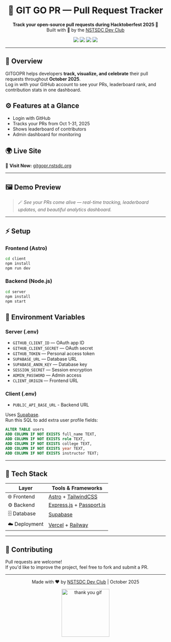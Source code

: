<h1 align="center">🚀 GIT GO PR — Pull Request Tracker</h1>



<p align="center">
  <b>Track your open-source pull requests during Hacktoberfest 2025 🌸</b><br/>
  Built with 💖 by the <a href="https://nstsdc.org">NSTSDC Dev Club</a>
</p>

<p align="center">
  <a href="https://gitgopr.nstsdc.org"><img src="https://img.shields.io/badge/Live%20Demo-Online-green?style=for-the-badge"></a>
  <img src="https://img.shields.io/badge/Built%20With-Astro%20%2B%20Express-blue?style=for-the-badge">
  <img src="https://img.shields.io/badge/Database-Supabase-3ECF8E?style=for-the-badge&logo=supabase&logoColor=white">
  <img src="https://img.shields.io/badge/Event-Hacktoberfest%202025-orange?style=for-the-badge">
</p>

---

## 🧠 Overview

GITGOPR helps developers **track, visualize, and celebrate** their pull requests throughout **October 2025**.  
Log in with your GitHub account to see your PRs, leaderboard rank, and contribution stats in one dashboard.


## ⚙️ Features at a Glance

- Login with GitHub
- Tracks your PRs from Oct 1-31, 2025
- Shows leaderboard of contributors
- Admin dashboard for monitoring

## 🌍 Live Site

🔗 **Visit Now:** [gitgopr.nstsdc.org](https://gitgopr.nstsdc.org)

---

## 🖼️ Demo Preview

> 🪄 *See your PRs come alive — real-time tracking, leaderboard updates, and beautiful analytics dashboard.*
---
## ⚡ Setup

### Frontend (Astro)
```bash
cd client
npm install
npm run dev
```

### Backend (Node.js)
```bash
cd server  
npm install
npm start
```

## 🔐 Environment Variables

### Server (.env)
- `GITHUB_CLIENT_ID` — OAuth app ID  
- `GITHUB_CLIENT_SECRET` — OAuth secret  
- `GITHUB_TOKEN` — Personal access token  
- `SUPABASE_URL` — Database URL  
- `SUPABASE_ANON_KEY` — Database key  
- `SESSION_SECRET` — Session encryption  
- `ADMIN_PASSWORD` — Admin access  
- `CLIENT_ORIGIN` — Frontend URL

### Client (.env)  
- `PUBLIC_API_BASE_URL` - Backend URL



Uses [Supabase](https://supabase.io).  
Run this SQL to add extra user profile fields:

```sql
ALTER TABLE users 
ADD COLUMN IF NOT EXISTS full_name TEXT,
ADD COLUMN IF NOT EXISTS role TEXT,
ADD COLUMN IF NOT EXISTS college TEXT,
ADD COLUMN IF NOT EXISTS year TEXT,
ADD COLUMN IF NOT EXISTS instructor TEXT;
```
---
## 🧰 Tech Stack

| Layer | Tools & Frameworks |
|-------|---------------------|
| 🌐 Frontend | [Astro](https://astro.build) + [TailwindCSS](https://tailwindcss.com) |
| ⚙️ Backend | [Express.js](https://expressjs.com) + [Passport.js](https://www.passportjs.org/) |
| 🗄️ Database | [Supabase](https://supabase.io) |
| ☁️ Deployment | [Vercel](https://vercel.com) + [Railway](https://railway.app) |

---

## 🤝 Contributing

Pull requests are welcome!  
If you'd like to improve the project, feel free to fork and submit a PR.

---

<p align="center">
  Made with ❤️ by <a href="https://nstsdc.org">NSTSDC Dev Club</a> | October 2025
</p>

<p align="center">
  <img src="https://media.giphy.com/media/du3J3cXyzhj75IOgvA/giphy.gif" width="150" alt="thank you gif">
</p>
